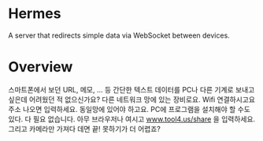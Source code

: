 # Hermes
A server that redirects simple data via WebSocket between devices.

# Overview
스마트폰에서 보던 URL, 메모, ... 등 간단한 텍스트 데이터를 PC나 다른 기계로 보내고 싶은데 어려웠던 적 없으신가요?
다른 네트워크 망에 있는 장비로요.
Wifi 연결하시고요 주소 나오면 입력하세요. 동일망에 있어야 하고요. PC에 프로그램을 설치해야 할 수도 있다.
다 필요 없습니다.
아무 브라우저나 여시고 www.tool4.us/share 을 입력하세요. 그리고 카메라만 가져다 데면 끝!
못하기가 더 어렵죠?
